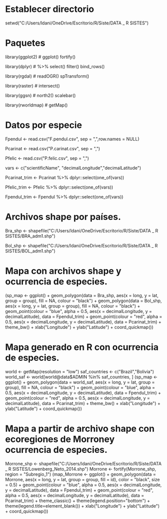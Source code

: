 # Establecer directorio
setwd("C:/Users/ldani/OneDrive/Escritorio/R/Siste/DATA _ R SISTES")

# Paquetes
library(ggplot2)  # ggplot() fortify()

library(dplyr)  # %>% select() filter() bind_rows()

library(rgdal)  # readOGR() spTransform()

library(raster)  # intersect()

library(ggsn)  # north2() scalebar()

library(rworldmap)  # getMap()

# Datos por especie
Fpendul <- read.csv("F.pendul.csv", sep = ",",row.names = NULL)

Pcarinat <- read.csv("P.carinat.csv", sep = ",")

Pfelic <- read.csv("P.felic.csv", sep = ",")

vars <- c("scientificName", "decimalLongitude","decimalLatitude")

Pcarinat_trim <- Pcarinat %>% dplyr::select(one_of(vars))

Pfelic_trim <- Pfelic %>% dplyr::select(one_of(vars))

Fpendul_trim <- Fpendul %>% dplyr::select(one_of(vars))

# Archivos shape por países. 
Bra_shp <- shapefile("C:/Users/ldani/OneDrive/Escritorio/R/Siste/DATA _ R SISTES/BRA_adm1.shp")

Bol_shp <- shapefile("C:/Users/ldani/OneDrive/Escritorio/R/Siste/DATA _ R SISTES/BOL_adm1.shp")


# Mapa con archivos shape y ocurrencia de especies. 
(sp_map <- ggplot() + 
    geom_polygon(data = Bra_shp,
                 aes(x = long, y = lat, group = group),
                 fill = NA, colour = "black") +
    geom_polygon(data = Bol_shp,
                     aes(x = long, y = lat, group = group),
                     fill = NA, colour = "black") +
    geom_point(colour = "blue", alpha = 0.5,
               aes(x = decimalLongitude, y = decimalLatitude),
               data = Fpendul_trim) +
    geom_point(colour = "red", alpha = 0.5,
                   aes(x = decimalLongitude, y = decimalLatitude),
                   data = Pcarinat_trim) +
    theme_bw() +
    xlab("Longitude") +
    ylab("Latitude") + 
    coord_quickmap())

# Mapa generado en R con ocurrencia de especies.
world <- getMap(resolution = "low")
saf_countries <- c("Brazil","Bolivia")
world_saf <- world[world@data$ADMIN %in% saf_countries, ]
(sp_map <- ggplot() + 
        geom_polygon(data = world_saf,
                     aes(x = long, y = lat, group = group),
                     fill = NA, colour = "black") + 
        geom_point(colour = "blue", alpha = 0.5,
                   aes(x = decimalLongitude, y = decimalLatitude),
                   data = Fpendul_trim) +
        geom_point(colour = "red", alpha = 0.5,
                   aes(x = decimalLongitude, y = decimalLatitude),
                   data = Pcarinat_trim) +
        theme_bw() +
        xlab("Longitude") +
        ylab("Latitude") + 
        coord_quickmap())


# Mapa a partir de archivo shape con ecoregiones de Morroney ocurrencia de especies.
Morrone_shp <- shapefile("C:/Users/ldani/OneDrive/Escritorio/R/Siste/DATA _ R SISTES/Lowenberg_Neto_2014.shp")
Morrone <- fortify(Morrone_shp, region = "Subregio_1")
(map_Morrone <- ggplot() +
        geom_polygon(data = Morrone,
                     aes(x = long, y = lat, group = group, fill = id),
                     color = "black", size = 0.5) +
        geom_point(colour = "blue", alpha = 0.5,
                   aes(x = decimalLongitude, y = decimalLatitude),
                   data = Fpendul_trim) +
        geom_point(colour = "red", alpha = 0.5,
                   aes(x = decimalLongitude, y = decimalLatitude),
                   data = Pcarinat_trim) +
        theme_classic() +
        theme(legend.position="bottom") +
        theme(legend.title=element_blank()) + 
        xlab("Longitude") +
        ylab("Latitude") + 
        coord_quickmap())
